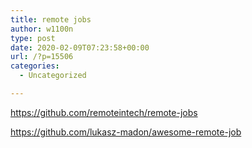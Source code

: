 ```yaml
---
title: remote jobs
author: w1100n
type: post
date: 2020-02-09T07:23:58+00:00
url: /?p=15506
categories:
  - Uncategorized

---
```

https://github.com/remoteintech/remote-jobs
  
https://github.com/lukasz-madon/awesome-remote-job